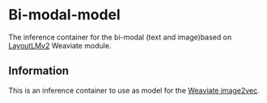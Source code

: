# Bi-modal-model

The inference container for the bi-modal (text and image)based on [LayoutLMv2](https://huggingface.co/docs/transformers/v4.19.2/en/model_doc/layoutlmv2) Weaviate module.

## Information

This is an inference container to use as model for the [Weaviate image2vec](https://weaviate.io/developers/weaviate/current/modules/).
